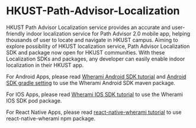# HKUST-Path-Advisor-Localization 

HKUST Path Advisor Localization service provides an accurate and user-friendly indoor localization service for Path Advisor 2.0 mobile app, helping thousands of user to locate and navigate in HKUST campus. Aiming to explore possibility of HKUST localization service, Path Advisor Localization SDK and package now open for HKUST communities. With these Localization SDKs and packages, any developer can easily enable indoor localization in their HKUST app. 

For Android Apps, please read [Wherami Android SDK tutorial](https://github.com/MTrec-PathAdvisor/HKUST-Path-Advisor-Localization.github.io/blob/main/Wherami%20Android%20SDK%20Tutorial.md) and [Android SDK gradle setting](https://github.com/MTrec-PathAdvisor/HKUST-Path-Advisor-Localization-tutorial/blob/main/Android%20SDK%20gradle%20setting.txt) to use the Wherami Android SDK maven package. 

For IOS Apps, please read [Wherami IOS SDK tutorial](https://github.com/MTrec-PathAdvisor/privatePodRepo) to use the Wherami IOS SDK pod package.

For React Native Apps, please read [react-native-wherami tutorial](https://github.com/MTrec-PathAdvisor/react-native-wherami) to use react-native-wherami npm package.

